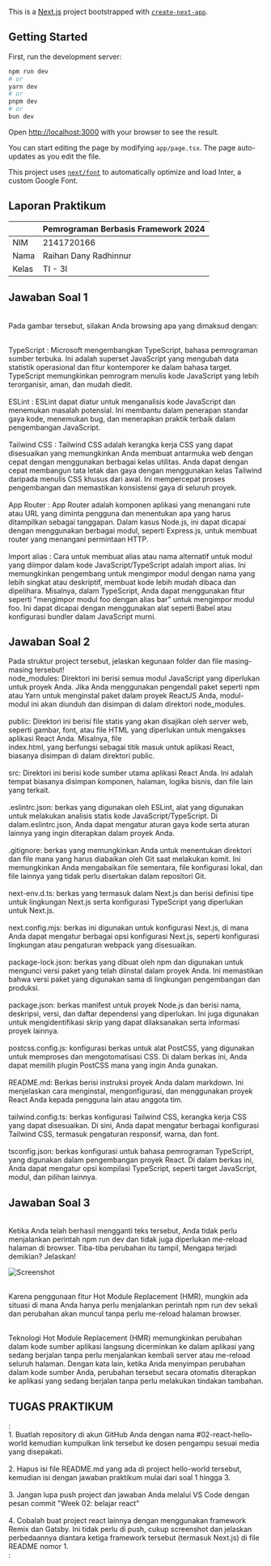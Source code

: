 This is a [Next.js](https://nextjs.org/) project bootstrapped with [`create-next-app`](https://github.com/vercel/next.js/tree/canary/packages/create-next-app).

## Getting Started

First, run the development server:

```bash
npm run dev
# or
yarn dev
# or
pnpm dev
# or
bun dev
```

Open [http://localhost:3000](http://localhost:3000) with your browser to see the result.

You can start editing the page by modifying `app/page.tsx`. The page auto-updates as you edit the file.

This project uses [`next/font`](https://nextjs.org/docs/basic-features/font-optimization) to automatically optimize and load Inter, a custom Google Font.

## Laporan Praktikum

|  | Pemrograman Berbasis Framework 2024 |
|--|--|
| NIM |  2141720166|
| Nama | Raihan Dany Radhinnur |
| Kelas | TI - 3I |


## Jawaban Soal 1
<br>Pada gambar tersebut, silakan Anda browsing apa yang dimaksud dengan:</br>

<br> TypeScript    : Microsoft mengembangkan TypeScript, bahasa pemrograman sumber terbuka. Ini adalah superset JavaScript yang mengubah data statistik operasional dan fitur kontemporer ke dalam bahasa target. TypeScript memungkinkan pemrogram menulis kode JavaScript yang lebih terorganisir, aman, dan mudah diedit.</br>
<br> ESLint        : ESLint dapat diatur untuk menganalisis kode JavaScript dan menemukan masalah potensial. Ini membantu dalam penerapan standar gaya kode, menemukan bug, dan menerapkan praktik terbaik dalam pengembangan JavaScript. </br>
<br>Tailwind CSS  : Tailwind CSS adalah kerangka kerja CSS yang dapat disesuaikan yang memungkinkan Anda membuat antarmuka web dengan cepat dengan menggunakan berbagai kelas utilitas. Anda dapat dengan cepat membangun tata letak dan gaya dengan menggunakan kelas Tailwind daripada menulis CSS khusus dari awal. Ini mempercepat proses pengembangan dan memastikan konsistensi gaya di seluruh proyek. </br>
<br>App Router    : App Router adalah komponen aplikasi yang menangani rute atau URL yang diminta pengguna dan menentukan apa yang harus ditampilkan sebagai tanggapan. Dalam kasus Node.js, ini dapat dicapai dengan menggunakan berbagai modul, seperti Express.js, untuk membuat router yang menangani permintaan HTTP.</br>
<br>Import alias  : Cara untuk membuat alias atau nama alternatif untuk modul yang diimpor dalam kode JavaScript/TypeScript adalah import alias. Ini memungkinkan pengembang untuk mengimpor modul dengan nama yang lebih singkat atau deskriptif, membuat kode lebih mudah dibaca dan dipelihara. Misalnya, dalam TypeScript, Anda dapat menggunakan fitur seperti "mengimpor modul foo dengan alias bar" untuk mengimpor modul foo. Ini dapat dicapai dengan menggunakan alat seperti Babel atau konfigurasi bundler dalam JavaScript murni.</br>

## Jawaban Soal 2
Pada struktur project tersebut, jelaskan kegunaan folder dan file masing-masing tersebut!
<br>node_modules: Direktori ini berisi semua modul JavaScript yang diperlukan untuk proyek Anda. Jika Anda menggunakan pengendali paket seperti npm atau Yarn untuk menginstal paket dalam proyek ReactJS Anda, modul-modul ini akan diunduh dan disimpan di dalam direktori node_modules.</br>
<br>public: Direktori ini berisi file statis yang akan disajikan oleh server web, seperti gambar, font, atau file HTML yang diperlukan untuk mengakses aplikasi React Anda. Misalnya, file <br>index.html, yang berfungsi sebagai titik masuk untuk aplikasi React, biasanya disimpan di dalam direktori public.</br>
<br>src: Direktori ini berisi kode sumber utama aplikasi React Anda. Ini adalah tempat biasanya disimpan komponen, halaman, logika bisnis, dan file lain yang terkait.</br>
<br>.eslintrc.json: berkas yang digunakan oleh ESLint, alat yang digunakan untuk melakukan analisis statis kode JavaScript/TypeScript. Di dalam.eslintrc.json, Anda dapat mengatur aturan gaya kode serta aturan lainnya yang ingin diterapkan dalam proyek Anda.</br>
<br>.gitignore: berkas yang memungkinkan Anda untuk menentukan direktori dan file mana yang harus diabaikan oleh Git saat melakukan komit. Ini memungkinkan Anda mengabaikan file sementara, file konfigurasi lokal, dan file lainnya yang tidak perlu disertakan dalam repositori Git.</br>
<br>next-env.d.ts: berkas yang termasuk dalam Next.js dan berisi definisi tipe untuk lingkungan Next.js serta konfigurasi TypeScript yang diperlukan untuk Next.js.</br>
<br>next.config.mjs: berkas ini digunakan untuk konfigurasi Next.js, di mana Anda dapat mengatur berbagai opsi konfigurasi Next.js, seperti konfigurasi lingkungan atau pengaturan webpack yang disesuaikan.</br>
<br>package-lock.json: berkas yang dibuat oleh npm dan digunakan untuk mengunci versi paket yang telah diinstal dalam proyek Anda. Ini memastikan bahwa versi paket yang digunakan sama di lingkungan pengembangan dan produksi.</br>
<br>package.json: berkas manifest untuk proyek Node.js dan berisi nama, deskripsi, versi, dan daftar dependensi yang diperlukan. Ini juga digunakan untuk mengidentifikasi skrip yang dapat dilaksanakan serta informasi proyek lainnya.</br>
<br>postcss.config.js: konfigurasi berkas untuk alat PostCSS, yang digunakan untuk memproses dan mengotomatisasi CSS. Di dalam berkas ini, Anda dapat memilih plugin PostCSS mana yang ingin Anda gunakan.</br>
<br>README.md: Berkas berisi instruksi proyek Anda dalam markdown. Ini menjelaskan cara menginstal, mengonfigurasi, dan menggunakan proyek React Anda kepada pengguna lain atau anggota tim.</br>
<br>tailwind.config.ts: berkas konfigurasi Tailwind CSS, kerangka kerja CSS yang dapat disesuaikan. Di sini, Anda dapat mengatur berbagai konfigurasi Tailwind CSS, termasuk pengaturan responsif, warna, dan font.</br>
<br>tsconfig.json: berkas konfigurasi untuk bahasa pemrograman TypeScript, yang digunakan dalam pengembangan proyek React. Di dalam berkas ini, Anda dapat mengatur opsi kompilasi TypeScript, seperti target JavaScript, modul, dan pilihan lainnya.</br>

## Jawaban Soal 3
<br>Ketika Anda telah berhasil mengganti teks tersebut, Anda tidak perlu menjalankan perintah npm run dev dan tidak juga diperlukan me-reload halaman di browser. Tiba-tiba perubahan itu tampil, Mengapa terjadi demikian? Jelaskan!</br>

![Screenshot](assets-report/soal3.png)

<br>Karena penggunaan fitur Hot Module Replacement (HMR), mungkin ada situasi di mana Anda hanya perlu menjalankan perintah npm run dev sekali dan perubahan akan muncul tanpa perlu me-reload halaman browser.</br>

<br>Teknologi Hot Module Replacement (HMR) memungkinkan perubahan dalam kode sumber aplikasi langsung dicerminkan ke dalam aplikasi yang sedang berjalan tanpa perlu menjalankan kembali server atau me-reload seluruh halaman. Dengan kata lain, ketika Anda menyimpan perubahan dalam kode sumber Anda, perubahan tersebut secara otomatis diterapkan ke aplikasi yang sedang berjalan tanpa perlu melakukan tindakan tambahan.</br>

## TUGAS PRAKTIKUM
:<br>1. Buatlah repository di akun GitHub Anda dengan nama #02-react-hello-world kemudian kumpulkan link tersebut ke dosen pengampu sesuai media yang disepakati.</br>
<br>2. Hapus isi file README.md yang ada di project hello-world tersebut, kemudian isi dengan jawaban praktikum mulai dari soal 1 hingga 3.</br>
<br>3. Jangan lupa push project dan jawaban Anda melalui VS Code dengan pesan commit "Week 02: belajar react"</br>
<br>4. Cobalah buat project react lainnya dengan menggunakan framework Remix dan Gatsby. Ini tidak perlu di push, cukup screenshot dan jelaskan perbedaannya diantara ketiga framework tersebut (termasuk Next.js) di file README nomor 1.</br>:



